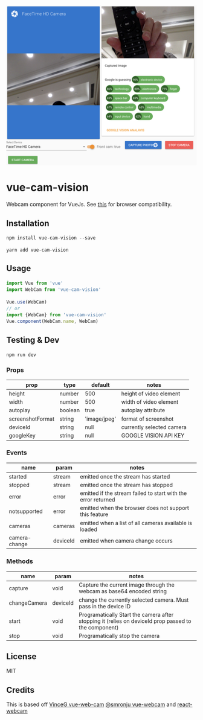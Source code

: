 <p align="center">
    <img src="assets/demo.png">
</p>

# vue-cam-vision

<!-- [![npm](https://img.shields.io/npm/v/vue-web-cam.svg)](https://www.npmjs.com/package/vue-web-cam)
[![npm](https://img.shields.io/npm/dm/vue-web-cam.svg)](https://www.npmjs.com/package/vue-web-cam)
![Contributions welcome](https://img.shields.io/badge/contributions-welcome-orange.svg)
[![License](https://img.shields.io/badge/license-MIT-blue.svg)](https://opensource.org/licenses/MIT) -->

Webcam component for VueJs. See [this](http://caniuse.com/#feat=stream)
for browser compatibility.


## Installation

```
npm install vue-cam-vision --save

yarn add vue-cam-vision
```

## Usage

```javascript
import Vue from 'vue'
import WebCam from 'vue-cam-vision'

Vue.use(WebCam)
// or
import {WebCam} from 'vue-cam-vision'
Vue.component(WebCam.name, WebCam)
```

## Testing & Dev

```
npm run dev
```

### Props

| prop             | type    | default      | notes                     |
| ---------------- | ------- | ------------ | ------------------------- |
| height           | number  | 500          | height of video element   |
| width            | number  | 500          | width of video element    |
| autoplay         | boolean | true         | autoplay attribute        |
| screenshotFormat | string  | 'image/jpeg' | format of screenshot      |
| deviceId         | string  | null         | currently selected camera |
| googleKey        | string  | null         | GOOGLE VISION API KEY     |

### Events

| name           | param    | notes                                                         |
| -------------- | -------- | ------------------------------------------------------------- |
| started        | stream   | emitted once the stream has started                           |
| stopped        | stream   | emitted once the stream has stopped                           |
| error          | error    | emitted if the stream failed to start with the error returned |
| notsupported   | error    | emitted when the browser does not support this feature        |
| cameras        | cameras  | emitted when a list of all cameras available is loaded        |
| camera-change  | deviceId | emitted when camera change occurs                             |

### Methods

| name           | param    | notes                                                                   |
| -------------- | -------- | ----------------------------------------------------------------------- |
| capture        | void     | Capture the current image through the webcam as base64 encoded string   |
| changeCamera   | deviceId | change the currently selected camera. Must pass in the device ID        |
| start          | void     | Programatically Start the camera after stopping it (relies on deviceId prop passed to the component)                     |
| stop           | void     | Programatically stop the camera      |

## License

MIT

## Credits

This is based off [VinceG vue-web-cam](https://github.com/VinceG/vue-web-cam)
[@smronju vue-webcam](https://github.com/smronju/vue-webcam) and [react-webcam](https://github.com/mozmorris/react-webcam)

